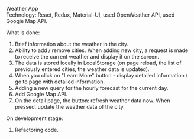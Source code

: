 Weather App</br>
Technology: React, Redux, Material-UI, used OpenWeather API, used Google Map API.</br>

What is done:
1. Brief information about the weather in the city.
2. Ability to add / remove cities. When adding
new city, a request is made to receive the current weather and display
it on the screen.
3. The data is stored locally in LocalStorage (on page reload, the list of previously
entered cities, the weather data is updated).
4. When you click on "Learn More" button - display detailed information / go to
page with detailed information.
5. Adding a new query for the hourly forecast for the current day.
6. Add Google Map API.
7. On the detail page, the button: refresh
weather data now. When pressed, update the weather data of the city.

On development stage:
1. Refactoring code.
